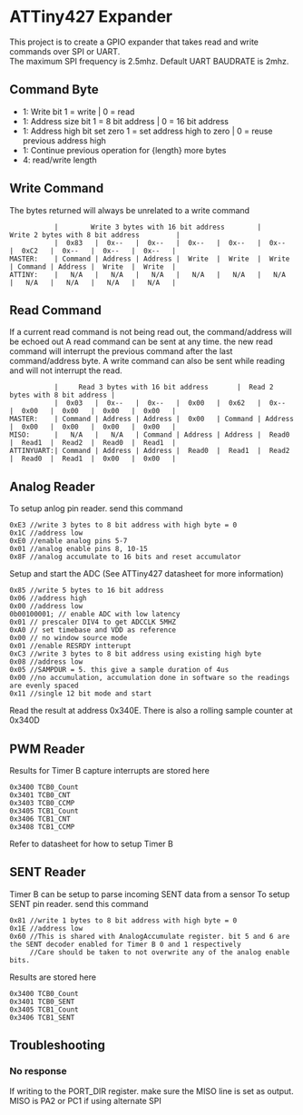 # ATTiny427 Expander
This project is to create a GPIO expander that takes read and write commands over SPI or UART.</br>
The maximum SPI frequency is 2.5mhz.
Default UART BAUDRATE is 2mhz.

## Command Byte
* 1: Write bit 1 = write | 0 = read
* 1: Address size bit 1 = 8 bit address | 0 = 16 bit address
* 1: Address high bit set zero 1 = set address high to zero | 0 = reuse previous address high
* 1: Continue previous operation for {length} more bytes
* 4: read/write length

## Write Command
The bytes returned will always be unrelated to a write command
```
           |        Write 3 bytes with 16 bit address        |        Write 2 bytes with 8 bit address         |
           |  0x83   |  0x--   |  0x--   |  0x--   |  0x--   |  0x--   |  0xC2   |  0x--   |  0x--   |  0x--   |
MASTER:    | Command | Address | Address |  Write  |  Write  |  Write  | Command | Address |  Write  |  Write  |
ATTINY:    |   N/A   |   N/A   |   N/A   |   N/A   |   N/A   |   N/A   |   N/A   |   N/A   |   N/A   |   N/A   |
```

## Read Command
If a current read command is not being read out, the command/address will be echoed out
A read command can be sent at any time. the new read command will interrupt the previous command after the last command/address byte.
A write command can also be sent while reading and will not interrupt the read.
```
           |     Read 3 bytes with 16 bit address       |  Read 2 bytes with 8 bit address |
           |  0x03   |  0x--   |  0x--   |  0x00   |  0x62   |  0x--   |  0x00   |  0x00   |  0x00   |  0x00   |
MASTER:    | Command | Address | Address |  0x00   | Command | Address |  0x00   |  0x00   |  0x00   |  0x00   |
MISO:      |   N/A   |   N/A   | Command | Address | Address |  Read0  |  Read1  |  Read2  |  Read0  |  Read1  |
ATTINYUART:| Command | Address | Address |  Read0  |  Read1  |  Read2  |  Read0  |  Read1  |  0x00   |  0x00   |
```
## Analog Reader
To setup anlog pin reader. send this command
```
0xE3 //write 3 bytes to 8 bit address with high byte = 0
0x1C //address low
0xE0 //enable analog pins 5-7
0x01 //analog enable pins 8, 10-15
0x8F //analog accumulate to 16 bits and reset accumulator
```
Setup and start the ADC (See ATTiny427 datasheet for more information)
```
0x85 //write 5 bytes to 16 bit address
0x06 //address high
0x00 //address low
0b00100001; // enable ADC with low latency
0x01 // prescaler DIV4 to get ADCCLK 5MHZ
0xA0 // set timebase and VDD as reference
0x00 // no window source mode
0x01 //enable RESRDY intterupt
0xC3 //write 3 bytes to 8 bit address using existing high byte
0x08 //address low
0x05 //SAMPDUR = 5. this give a sample duration of 4us
0x00 //no accumulation, accumulation done in software so the readings are evenly spaced
0x11 //single 12 bit mode and start
```
Read the result at address 0x340E. There is also a rolling sample counter at 0x340D
## PWM Reader
Results for Timer B capture interrupts are stored here
```
0x3400 TCB0_Count
0x3401 TCB0_CNT
0x3403 TCB0_CCMP
0x3405 TCB1_Count
0x3406 TCB1_CNT
0x3408 TCB1_CCMP
```
Refer to datasheet for how to setup Timer B
## SENT Reader
Timer B can be setup to parse incoming SENT data from a sensor
To setup SENT pin reader. send this command
```
0x81 //write 1 bytes to 8 bit address with high byte = 0
0x1E //address low
0x60 //This is shared with AnalogAccumulate register. bit 5 and 6 are the SENT decoder enabled for Timer B 0 and 1 respectively
     //Care should be taken to not overwrite any of the analog enable bits.
```
Results are stored here 
```
0x3400 TCB0_Count
0x3401 TCB0_SENT
0x3405 TCB1_Count
0x3406 TCB1_SENT
```
## Troubleshooting
### No response
If writing to the PORT_DIR register. make sure the MISO line is set as output. MISO is PA2 or PC1 if using alternate SPI
